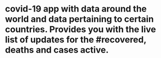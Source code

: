 # covid-19 app with data around the world and data pertaining to certain countries. Provides you with the live list of updates for the #recovered, deaths and cases active. 
